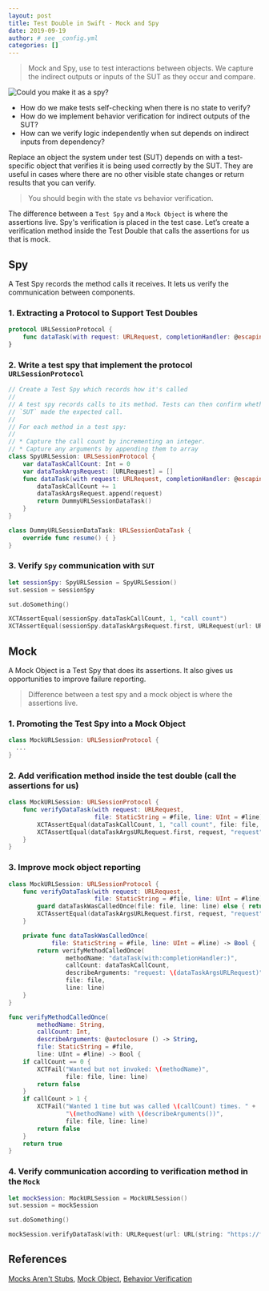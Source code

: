 ```yaml
---
layout: post
title: Test Double in Swift - Mock and Spy
date: 2019-09-19
author: # see _config.yml
categories: []
---
```


> Mock and Spy, use to test interactions between objects. We capture the
> indirect outputs or inputs of the SUT as they occur and compare.

![Could you make it as a spy?](https://cl.ly/36cff650e1b4/mock-and-spy.jpg)

* How do we make tests self-checking when there is no state to verify?
* How do we implement behavior verification for indirect outputs of the SUT?
* How can we verify logic independently when sut depends on indirect inputs from
  dependency?

Replace an object the system under test (SUT) depends on with a test-specific
object that verifies it is being used correctly by the SUT. They are useful
in cases where there are no other visible state changes or return results that
you can verify.

> You should begin with the state vs behavior verification.

The difference between a `Test Spy` and a `Mock Object` is where the assertions
live. Spy's verification is placed in the test case. Let’s create a verification
method inside the Test Double that calls the assertions for us that is mock.

## Spy

A Test Spy records the method calls it receives. It lets us verify the
communication between components.


### 1. Extracting a Protocol to Support Test Doubles

```swift
protocol URLSessionProtocol {
    func dataTask(with request: URLRequest, completionHandler: @escaping (Data?, URLResponse?, Error?) -> Void) -> URLSessionDataTask
}
```

### 2. Write a test spy that implement the protocol `URLSessionProtocol`

```swift
// Create a Test Spy which records how it's called
//
// A test spy records calls to its method. Tests can then confirm whether the
// `SUT` made the expected call.
//
// For each method in a test spy:
//
// * Capture the call count by incrementing an integer.
// * Capture any arguments by appending them to array
class SpyURLSession: URLSessionProtocol {
    var dataTaskCallCount: Int = 0
    var dataTaskArgsRequest: [URLRequest] = []
    func dataTask(with request: URLRequest, completionHandler: @escaping (Data?, URLResponse?, Error?) -> Void) -> URLSessionDataTask {
        dataTaskCallCount += 1
        dataTaskArgsRequest.append(request)
        return DummyURLSessionDataTask()
    }
}
```

```swift
class DummyURLSessionDataTask: URLSessionDataTask {
    override func resume() { }
}
```

### 3. Verify `Spy` communication with `SUT`

```swift
let sessionSpy: SpyURLSession = SpyURLSession()
sut.session = sessionSpy

sut.doSomething()

XCTAssertEqual(sessionSpy.dataTaskCallCount, 1, "call count")
XCTAssertEqual(sessionSpy.dataTaskArgsRequest.first, URLRequest(url: URL(string: "https://foo")!), "request")
```

## Mock

A Mock Object is a Test Spy that does its assertions. It also gives us
opportunities to improve failure reporting.


> Difference between a test spy and a mock object is where the assertions live.

### 1. Promoting the Test Spy into a Mock Object

```swift
class MockURLSession: URLSessionProtocol {
  ...
}
```

### 2. Add verification method inside the test double (call the assertions for us)

```swift
class MockURLSession: URLSessionProtocol {
    func verifyDataTask(with request: URLRequest,
                        file: StaticString = #file, line: UInt = #line) {
        XCTAssertEqual(dataTaskCallCount, 1, "call count", file: file, line: line)
        XCTAssertEqual(dataTaskArgsURLRequest.first, request, "request", file: file, line: line)
    }
}
```

### 3. Improve mock object reporting

```swift
class MockURLSession: URLSessionProtocol {
    func verifyDataTask(with request: URLRequest,
                        file: StaticString = #file, line: UInt = #line) {
        guard dataTaskWasCalledOnce(file: file, line: line) else { return }
        XCTAssertEqual(dataTaskArgsURLRequest.first, request, "request", file: file, line: line)
    }

    private func dataTaskWasCalledOnce(
            file: StaticString = #file, line: UInt = #line) -> Bool {
        return verifyMethodCalledOnce(
                methodName: "dataTask(with:completionHandler:)",
                callCount: dataTaskCallCount,
                describeArguments: "request: \(dataTaskArgsURLRequest)",
                file: file,
                line: line)
    }
}
```

```swift
func verifyMethodCalledOnce(
        methodName: String,
        callCount: Int,
        describeArguments: @autoclosure () -> String,
        file: StaticString = #file,
        line: UInt = #line) -> Bool {
    if callCount == 0 {
        XCTFail("Wanted but not invoked: \(methodName)",
                file: file, line: line)
        return false
    }
    if callCount > 1 {
        XCTFail("Wanted 1 time but was called \(callCount) times. " +
                "\(methodName) with \(describeArguments())",
                file: file, line: line)
        return false
    }
    return true
}
```

### 4. Verify communication according to verification method in the `Mock`

```swift
let mockSession: MockURLSession = MockURLSession()
sut.session = mockSession

sut.doSomething()

mockSession.verifyDataTask(with: URLRequest(url: URL(string: "https://foo")!))
```
## References

[Mocks Aren't Stubs](https://martinfowler.com/articles/mocksArentStubs.html),
[Mock Object](http://xunitpatterns.com/Mock%20Object.html),
[Behavior Verification](http://xunitpatterns.com/Behavior%20Verification.html)

